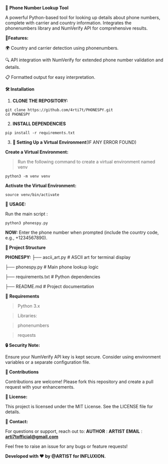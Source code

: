 📱 **Phone Number Lookup Tool**

A powerful Python-based tool for looking up details about phone numbers, complete with carrier and country information. Integrates the phonenumbers library and NumVerify API for comprehensive results.

🚀**Features:**


🌍 Country and carrier detection using phonenumbers.


🔍 API integration with NumVerify for extended phone number validation and details.


📋 Formatted output for easy interpretation.

**🛠️ Installation**

1. **CLONE THE REPOSITORY:**
```
git clone https://github.com/4rti7t/PHONESPY.git
cd PHONESPY
```
2. **INSTALL DEPENDENCIES**
```
pip install -r requirements.txt
```
3. **🐍 Setting Up a Virtual Environment**(IF ANY ERROR FOUND)

**Create a Virtual Environment:**
>  Run the following command to create a virtual environment named venv
```
python3 -m venv venv
```
**Activate the Virtual Environment:**
```
source venv/bin/activate
```

📝 **USAGE:**

Run the main script :
```
python3 phonespy.py
```

**NOW:**
Enter the phone number when prompted (include the country code, e.g., +1234567890).

**📂 Project Structure**

**PHONESPY:**
├── ascii_art.py         # ASCII art for terminal display

├── phonespy.py          # Main phone lookup logic

├── requirements.txt     # Python dependencies

├── README.md            # Project documentation

🧰 **Requirements**
> Python 3.x

> Libraries:

> phonenumbers

> requests

**🔒 Security Note:**

Ensure your NumVerify API key is kept secure. Consider using environment variables or a separate configuration file.

**🤝 Contributions**

Contributions are welcome! Please fork this repository and create a pull request with your enhancements.

**📄 License:**

This project is licensed under the MIT License. See the LICENSE file for details.

📧 **Contact:**

For questions or support, reach out to:
**AUTHOR** : **ARTIST**
**EMAIL** : **arti7tofficial@gmail.com**

Feel free to raise an issue for any bugs or feature requests!

**Developed with ❤️ by @ARTIST for INFLUXION.**
